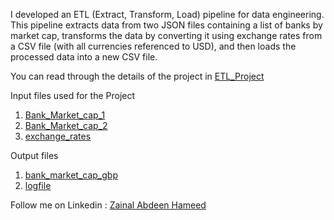 I developed an ETL (Extract, Transform, Load) pipeline for data engineering. This pipeline extracts data from two JSON files containing a list of banks by market cap, transforms the data by converting it using exchange rates from a CSV file (with all currencies referenced to USD), and then loads the processed data into a new CSV file.

You can read through the details of the project in [ETL_Project](https://github.com/Zainal606/Python_ETL_P1/blob/main/ETL_Project.ipynb)

Input files used for the Project 
1. [Bank_Market_cap_1](https://github.com/Zainal606/Python_ETL_P1/blob/main/Bank_Market_cap_1.json)
2. [Bank_Market_cap_2](https://github.com/Zainal606/Python_ETL_P1/blob/main/Bank_Market_cap_2.json)
3. [exchange_rates](https://github.com/Zainal606/Python_ETL_P1/blob/main/exchange_rates.csv)

Output files
1. [bank_market_cap_gbp](https://github.com/Zainal606/Python_ETL_P1/blob/main/bank_market_cap_gbp.csv)
2. [logfile](https://github.com/Zainal606/Python_ETL_P1/blob/main/logfile.txt)

Follow me on Linkedin : [Zainal Abdeen Hameed](https://www.linkedin.com/in/zainal-abdeen-hameed/)


